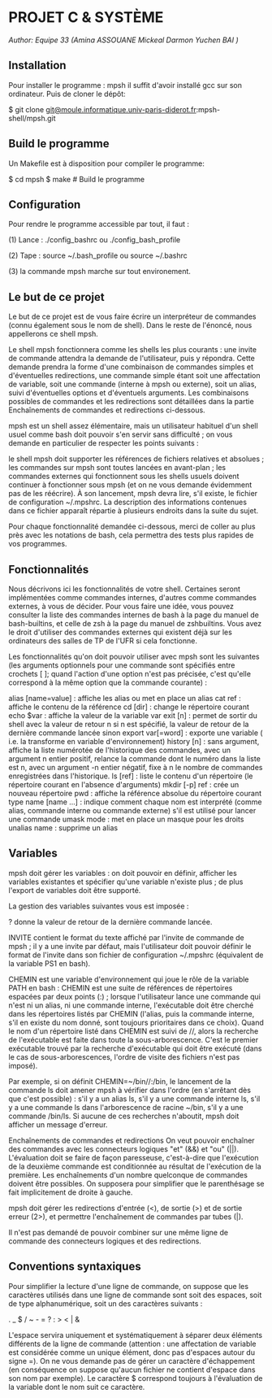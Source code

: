 PROJET C & SYSTÈME
=================================
*Author: Equipe 33 (Amina ASSOUANE Mickeal Darmon Yuchen BAI )*



Installation
----------------------------

Pour installer le programme : mpsh il suffit d'avoir installé gcc sur son ordinateur. Puis de cloner le dépôt:

$  git clone git@moule.informatique.univ-paris-diderot.fr:mpsh-shell/mpsh.git


Build le programme
--------------------------------
Un Makefile est à disposition pour compiler le programme:

$ cd mpsh
$ make            # Build le programme


Configuration
--------------------------------
Pour rendre le programme accessible par tout, il faut :

(1) Lance : ./config_bashrc ou ./config_bash_profile 

(2) Tape : source ~/.bash_profile ou source ~/.bashrc

(3) la commande mpsh marche sur tout environement.




Le but de ce projet
------------------------------------

Le but de ce projet est de vous faire écrire un interpréteur de commandes (connu également sous le nom de shell). Dans le reste de l'énoncé, nous appellerons ce shell mpsh.

Le shell mpsh fonctionnera comme les shells les plus courants : une invite de commande attendra la demande de l'utilisateur, puis y répondra. Cette demande prendra la forme d'une combinaison de commandes simples et d'éventuelles redirections, une commande simple étant soit une affectation de variable, soit une commande (interne à mpsh ou externe), soit un alias, suivi d'éventuelles options et d'éventuels arguments. Les combinaisons possibles de commandes et les redirections sont détaillées dans la partie Enchaînements de commandes et redirections ci-dessous.

mpsh est un shell assez élémentaire, mais un utilisateur habituel d'un shell usuel comme bash doit pouvoir s'en servir sans difficulté ; on vous demande en particulier de respecter les points suivants :

le shell mpsh doit supporter les références de fichiers relatives et absolues ;
les commandes sur mpsh sont toutes lancées en avant-plan ;
les commandes externes qui fonctionnent sous les shells usuels doivent continuer à fonctionner sous mpsh (et on ne vous demande évidemment pas de les réécrire).
À son lancement, mpsh devra lire, s'il existe, le fichier de configuration ~/.mpshrc. La description des informations contenues dans ce fichier apparaît répartie à plusieurs endroits dans la suite du sujet.

Pour chaque fonctionnalité demandée ci-dessous, merci de coller au plus près avec les notations de bash, cela permettra des tests plus rapides de vos programmes.


Fonctionnalités
--------------------------------------------------

Nous décrivons ici les fonctionnalités de votre shell. Certaines seront implémentées comme commandes internes, d'autres comme commandes externes, à vous de décider. Pour vous faire une idée, vous pouvez consulter la liste des commandes internes de bash à la page du manuel de bash-builtins, et celle de zsh à la page du manuel de zshbuiltins. Vous avez le droit d'utiliser des commandes externes qui existent déjà sur les ordinateurs des salles de TP de l'UFR si cela fonctionne.

Les fonctionnalités qu'on doit pouvoir utiliser avec mpsh sont les suivantes (les arguments optionnels pour une commande sont spécifiés entre crochets [ ]; quand l'action d'une option n'est pas précisée, c'est qu'elle correspond à la même option que la commande courante) :

alias [name=value] : affiche les alias ou met en place un alias
cat ref : affiche le contenu de la référence
cd [dir] : change le répertoire courant
echo $var : affiche la valeur de la variable var
exit [n] : permet de sortir du shell avec la valeur de retour n si n est spécifié, la valeur de retour de la dernière commande lancée sinon
export var[=word] : exporte une variable ( i.e. la transforme en variable d'environnement)
history [n] :
sans argument, affiche la liste numérotée de l'historique des commandes,
avec un argument n entier positif, relance la commande dont le numéro dans la liste est n,
avec un argument -n entier négatif, fixe à n le nombre de commandes enregistrées dans l'historique.
ls [ref] : liste le contenu d'un répertoire (le répertoire courant en l'absence d'arguments)
mkdir [-p] ref : crée un nouveau répertoire
pwd : affiche la référence absolue du répertoire courant
type name [name ...] : indique comment chaque nom est interprété (comme alias, commande interne ou commande externe) s'il est utilisé pour lancer une commande
umask mode : met en place un masque pour les droits
unalias name : supprime un alias

Variables
----------------------------------------------

mpsh doit gérer les variables : on doit pouvoir en définir, afficher les variables existantes et spécifier qu'une variable n'existe plus ; de plus l'export de variables doit être supporté.

La gestion des variables suivantes vous est imposée :

? donne la valeur de retour de la dernière commande lancée.

INVITE contient le format du texte affiché par l'invite de commande de mpsh ; il y a une invite par défaut, mais l'utilisateur doit pouvoir définir le format de l'invite dans son fichier de configuration ~/.mpshrc (équivalent de la variable PS1 en bash).

CHEMIN est une variable d'environnement qui joue le rôle de la variable PATH en bash : CHEMIN est une suite de références de répertoires espacées par deux points (:) ; lorsque l'utilisateur lance une commande qui n'est ni un alias, ni une commande interne, l'exécutable doit être cherché dans les répertoires listés par CHEMIN (l'alias, puis la commande interne, s'il en existe du nom donné, sont toujours prioritaires dans ce choix). Quand le nom d'un répertoire listé dans CHEMIN est suivi de //, alors la recherche de l'exécutable est faite dans toute la sous-arborescence. C'est le premier exécutable trouvé par la recherche d'exécutable qui doit être exécuté (dans le cas de sous-arborescences, l'ordre de visite des fichiers n'est pas imposé).

Par exemple, si on définit CHEMIN=~/bin//:/bin, le lancement de la commande ls doit amener mpsh à vérifier dans l'ordre (en s'arrêtant dès que c'est possible) : s'il y a un alias ls, s'il y a une commande interne ls, s'il y a une commande ls dans l'arborescence de racine ~/bin, s'il y a une commande /bin/ls. Si aucune de ces recherches n'aboutit, mpsh doit afficher un message d'erreur.

Enchaînements de commandes et redirections
On veut pouvoir enchaîner des commandes avec les connecteurs logiques "et" (&&) et "ou" (||). L'évaluation doit se faire de façon paresseuse, c'est-à-dire que l'exécution de la deuxième commande est conditionnée au résultat de l'exécution de la première.
Les enchaînements d'un nombre quelconque de commandes doivent être possibles. On supposera pour simplifier que le parenthésage se fait implicitement de droite à gauche.

mpsh doit gérer les redirections d'entrée (<), de sortie (>) et de sortie erreur (2>), et permettre l'enchaînement de commandes par tubes (|).

Il n'est pas demandé de pouvoir combiner sur une même ligne de commande des connecteurs logiques et des redirections.

Conventions syntaxiques
---------------------------------------

Pour simplifier la lecture d'une ligne de commande, on suppose que les caractères utilisés dans une ligne de commande sont soit des espaces, soit de type alphanumérique, soit un des caractères suivants :

. _ $ / ~ - = ? : > < | &

L'espace servira uniquement et systématiquement à séparer deux éléments différents de la ligne de commande (attention : une affectation de variable est considérée comme un unique élément, donc pas d'espaces autour du signe =). On ne vous demande pas de gérer un caractère d'échappement (en conséquence on suppose qu'aucun fichier ne contient d'espace dans son nom par exemple). Le caractère $ correspond toujours à l'évaluation de la variable dont le nom suit ce caractère.

